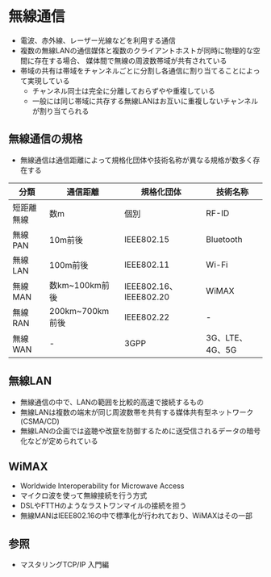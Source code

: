 # 無線通信
- 電波、赤外線、レーザー光線などを利用する通信
- 複数の無線LANの通信媒体と複数のクライアントホストが同時に物理的な空間に存在する場合、
  媒体間で無線の周波数帯域が共有されている
- 帯域の共有は帯域をチャンネルごとに分割し各通信に割り当てることによって実現している
  - チャンネル同士は完全に分離しておらずやや重複している
  - 一般には同じ帯域に共存する無線LANはお互いに重複しないチャンネルが割り当てられる

## 無線通信の規格
- 無線通信は通信距離によって規格化団体や技術名称が異なる規格が数多く存在する

| 分類       | 通信距離        | 規格化団体             | 技術名称        |
| -          | -               | -                      | -               |
| 短距離無線 | 数m             | 個別                   | RF-ID           |
| 無線PAN    | 10m前後         | IEEE802.15             | Bluetooth       |
| 無線LAN    | 100m前後        | IEEE802.11             | Wi-Fi           |
| 無線MAN    | 数km~100km前後  | IEEE802.16、IEEE802.20 | WiMAX           |
| 無線RAN    | 200km~700km前後 | IEEE802.22             | -               |
| 無線WAN    | -               | 3GPP                   | 3G、LTE、4G、5G |

## 無線LAN
- 無線通信の中で、LANの範囲を比較的高速で接続するもの
- 無線LANは複数の端末が同じ周波数帯を共有する媒体共有型ネットワーク(CSMA/CD)
- 無線LANの企画では盗聴や改竄を防御するために送受信されるデータの暗号化などが定められている

## WiMAX
- Worldwide Interoperability for Microwave Access
- マイクロ波を使って無線接続を行う方式
- DSLやFTTHのようなラストワンマイルの接続を担う
- 無線MANはIEEE802.16の中で標準化が行われており、WiMAXはその一部

## 参照
- マスタリングTCP/IP 入門編
